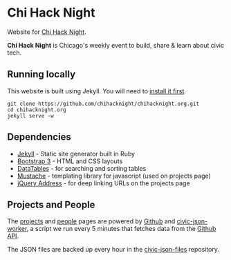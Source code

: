 # Chi Hack Night

Website for [Chi Hack Night](http://chihacknight.org/).

**Chi Hack Night** is Chicago's weekly event to build, share & learn about civic tech.

## Running locally

This website is built using Jekyll. You will need to [install it first](http://jekyllrb.com/docs/installation/).

```console
git clone https://github.com/chihacknight/chihacknight.org.git
cd chihacknight.org
jekyll serve -w
```


## Dependencies

* [Jekyll](http://jekyllrb.com/) - Static site generator built in Ruby
* [Bootstrap 3](http://getbootstrap.com) - HTML and CSS layouts
* [DataTables](http://datatables.net) - for searching and sorting tables
* [Mustache](http://github.com/janl/mustache.js) - templating library for javascript (used on projects page)
* [jQuery Address](http://github.com/asual/jquery-address) - for deep linking URLs on the projects page

## Projects and People

The [projects](http://chihacknight.org/projects.html) and [people](http://chihacknight.org/people.html) pages are powered by [Github](https://github.com/) and [civic-json-worker](https://github.com/open-city/civic-json-worker), 
a script we run every 5 minutes that fetches data from the [Github API](http://developer.github.com/). 

The JSON files are backed up every hour in the [civic-json-files](https://github.com/open-city/civic-json-files) repository.
